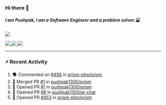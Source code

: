 ### Hi there 👋

##### I am Pushpak, I am a Software Engineer and a problem solver.💻

<a href='https://twitter.com/pushpak1300'><a href="https://pushpak1300.me/" target="_blank">
  <img src="https://img.shields.io/badge/website-%23E34F26.svg?&style=for-the-badge" />
</a> 
 
 <a href="https://twitter.com/pushpak1300" target="_blank">
  <img src="https://img.shields.io/badge/twitter-%231DA1F2.svg?&style=for-the-badge&logo=twitter&logoColor=white" />
</a> 

<a href="https://www.linkedin.com/in/pushpak-c-286b17b1/" target="_blank">
  <img src="https://img.shields.io/badge/linkedin-%230077B5.svg?&style=for-the-badge&logo=linkedin&logoColor=white" />
</a> 

<a href="https://dev.to/pushpak1300/" target="_blank">
  <img src="http://img.shields.io/badge/dev.to-gray?style=for-the-badge&logo=dev.to&?logoColor=white?logoWidth=100?label=" />
</a> 


</p>

---

### ⚡ Recent Activity

<!--START_SECTION:activity-->
1. 🗣 Commented on [#456](https://github.com/prism-php/prism/issues/456#issuecomment-3021919910) in [prism-php/prism](https://github.com/prism-php/prism)
2. 🎉 Merged PR [#1](https://github.com/pushpak1300/prism/pull/1) in [pushpak1300/prism](https://github.com/pushpak1300/prism)
3. 💪 Opened PR [#1](https://github.com/pushpak1300/prism/pull/1) in [pushpak1300/prism](https://github.com/pushpak1300/prism)
4. 💪 Opened PR [#8](https://github.com/pushpak1300/ai-chat/pull/8) in [pushpak1300/ai-chat](https://github.com/pushpak1300/ai-chat)
5. 💪 Opened PR [#453](https://github.com/prism-php/prism/pull/453) in [prism-php/prism](https://github.com/prism-php/prism)
<!--END_SECTION:activity-->
